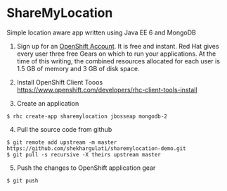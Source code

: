ShareMyLocation
==========

Simple location aware app written using Java EE 6 and MongoDB

1. Sign up for an [OpenShift Account](https://openshift.redhat.com/app/account/new). It is free and instant. Red Hat gives every user three free Gears on which to run your applications. At the time of this writing, the combined resources allocated for each user is 1.5 GB of memory and 3 GB of disk space.

2. Install OpenShift Client Tooos https://www.openshift.com/developers/rhc-client-tools-install

3. Create an application
```
$ rhc create-app sharemylocation jbosseap mongodb-2
```

4. Pull the source code from github
```
$ git remote add upstream -m master https://github.com/shekhargulati/sharemylocation-demo.git
$ git pull -s recursive -X theirs upstream master
```

5. Push the changes to OpenShift application gear
```
$ git push
```
